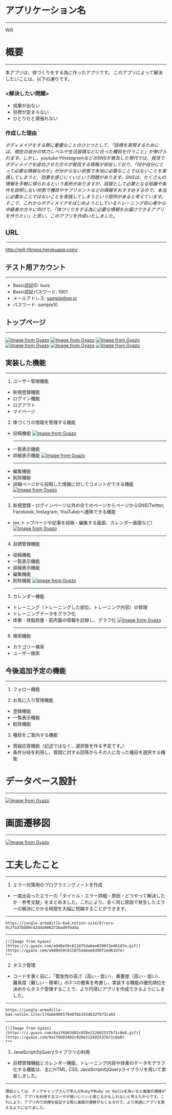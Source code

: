 # アプリケーション名
***
  Will

# 概要
***
  本アプリは、体づくりをする為に作ったアプリです。
  このアプリによって解決したいことは、以下の通りです。

  ### <解決したい問題>
  - 成果が出ない
  - 目標が定まらない
  - ひとりだと頑張れない

### 作成した理由
  _ボディメイクをする際に重要なことのひとつとして、「目標を実現するためには、現在の自分の体力レベルや生活習慣などに合った種目を行うこと」が挙げられます。しかし、youtubeやinstagramなどのSNSが普及した現代では、我流でボディメイクを成功させた方々が発信する情報が存在しており、「何が自分にとって必要な情報なのか」が分からない状態で本当に必要なことではないことを実践してしまうと、効果を感じにくいという問題があります。SNSは、たくさんの情報を手軽に得られるという長所がありますが、前提として必要となる知識や条件を説明しない状態で種目やサプリメントなどの情報をおすすめするので、本当に必要なことではないことを実践してしまうという短所があると考えています。そこで、これからボディメイクをはじめようとしているトレーニング初心者から中級者の方々に向けて、「体づくりをする為に必要な情報をお届けできるアプリを作りたい」と思い、このアプリを作成いたしました。_

## URL
***
  http://will-fitness.herokuapp.com/

## テスト用アカウント
***
  - Basic認証ID: kura
  - Basic認証パスワード: 1001
  - メールアドレス: sample@ne.jp
  - パスワード: sample10

## トップページ
***
  [![Image from Gyazo](https://i.gyazo.com/3a861e05679059416a5da8b1320cb3d4.jpg)](https://gyazo.com/3a861e05679059416a5da8b1320cb3d4)
  [![Image from Gyazo](https://i.gyazo.com/cf90539492338423720221283ff4af53.jpg)](https://gyazo.com/cf90539492338423720221283ff4af53)
  [![Image from Gyazo](https://i.gyazo.com/bc8f9049fa53f394dfde0686a42331cd.jpg)](https://gyazo.com/bc8f9049fa53f394dfde0686a42331cd)
  [![Image from Gyazo](https://i.gyazo.com/9f882e20dfc0dae6661c96f50082e56f.jpg)](https://gyazo.com/9f882e20dfc0dae6661c96f50082e56f)
  [![Image from Gyazo](https://i.gyazo.com/216c48832bff1bc5e5883a7c8ade59cf.jpg)](https://gyazo.com/216c48832bff1bc5e5883a7c8ade59cf)
  [![Image from Gyazo](https://i.gyazo.com/7634cfd532bc3717fa3d7d5f4361b841.gif)](https://gyazo.com/7634cfd532bc3717fa3d7d5f4361b841)

## 実装した機能
***

  1. ユーザー管理機能
  - 新規登録機能
  - ログイン機能
  - ログアウト
  - マイページ

  2. 体づくりの情報を管理する機能
  - 投稿機能
    [![Image from Gyazo](https://i.gyazo.com/8b7f142dc0c0e6a24c5b3a260fdc12da.gif)](https://gyazo.com/8b7f142dc0c0e6a24c5b3a260fdc12da)
    ***
  - 一覧表示機能
  - 詳細表示機能
    [![Image from Gyazo](https://i.gyazo.com/13e946802f5ac7d36154c798330702ef.gif)](https://gyazo.com/13e946802f5ac7d36154c798330702ef)
    ***
  - 編集機能
  - 削除機能
  - 詳細ページから投稿した情報に対してコメントができる機能
    [![Image from Gyazo](https://i.gyazo.com/5cedb489cec62d9ab3f70fe66162ca8e.gif)](https://gyazo.com/5cedb489cec62d9ab3f70fe66162ca8e)
    ***

  3. 新規登録・ログインページ以外の全てのページからページからSNS(Twitter, Facebook, Instagram, YouTube)へ遷移できる機能
  - (ex.トップページや記事を投稿・編集する画面、カレンダー画面など)
    [![Image from Gyazo](https://i.gyazo.com/fe07bf7b36280dee436cf9e315414709.gif)](https://gyazo.com/fe07bf7b36280dee436cf9e315414709)
    ***

  4. 目標管理機能
  - 投稿機能
  - 一覧表示機能
  - 詳細表示機能
  - 編集機能
  - 削除機能
    [![Image from Gyazo](https://i.gyazo.com/2efb0c59bf1e547350d2ec87c812d06e.gif)](https://gyazo.com/2efb0c59bf1e547350d2ec87c812d06e)
    ***

  5. カレンダー機能
  - トレーニング（トレーニングした部位、トレーニング内容）の管理
  - トレーニングデータをグラフ化
  - 体重・体脂肪量・筋肉量の情報を記録し、グラフ化
    [![Image from Gyazo](https://i.gyazo.com/b9870311aa5d9469be01709b151dbf8f.gif)](https://gyazo.com/b9870311aa5d9469be01709b151dbf8f)
    ***

  6. 検索機能
  - カテゴリー検索
  - ユーザー検索

## 今後追加予定の機能
***

  1. フォロー機能

  2. お気に入り管理機能
  - 登録機能
  - 一覧表示機能
  - 削除機能

  3. 種目をご案内する機能
  - 質疑応答機能（記述ではなく、選択肢を作る予定です。）
  - 条件分岐を利用し、質問に対する回答からその人に合った種目を選択する機能

# データベース設計
***
  [![Image from Gyazo](https://i.gyazo.com/19c32d0775bfd5600e79112b23ce9787.png)](https://gyazo.com/19c32d0775bfd5600e79112b23ce9787)

# 画面遷移図
***
  [![Image from Gyazo](https://i.gyazo.com/1a3bfa7f282a3f270933606b3507bcef.png)](https://gyazo.com/1a3bfa7f282a3f270933606b3507bcef)

# 工夫したこと
***
  1. エラー対策用のプログラミングノートを作成
  - 一度出会ったエラーの「タイトル・エラー詳細・原因・どうやって解決したか・参考文献」をまとめました。これにより、全く同じ原因で発生したエラーの解決にかかる時間を大幅に短縮することができます。
  ***
    https://jungle-armadillo-6a4.notion.site/Errors-9c2fb37bd09c42dda906272bad9f6dda
  ***
    [![Image from Gyazo](https://i.gyazo.com/a9d8e59c811875dabee0398f2ed61d7e.gif)](https://gyazo.com/a9d8e59c811875dabee0398f2ed61d7e)
    ***
  
  2. タスク管理
  - コードを書く前に、「緊急性の高さ（高い・低い）、重要度（高い・低い）、難易度（難しい・簡単）」の3つの要素を考慮し、実装する機能の優先順位を決めからタスク管理することで、より円滑にアプリを作成できるようにしました。
  ***
    https://jungle-armadillo-6a4.notion.site/174ab696057040fbb343d632fb73ca92
  ***
    [![Image from Gyazo](https://i.gyazo.com/8a1f6b03402c028e212602537b71c8e8.gif)](https://gyazo.com/8a1f6b03402c028e212602537b71c8e8)
    ***

  3. JavaScriptのjQueryライブラリの利用
   - 目標管理機能とカレンダー機能、トレーニング内容や体重のデータをグラフ化する機能は、主にHTML, CSS, JavaScriptのjQueryライブラリを用いて実装しました。
  ***
    理由としては、テックキャンプさんで学んだRubyやRuby on Railsを用いると画面の遷移が多いので、アプリを利用するユーザが使いにくいと感じるかもしれないと考えたからです。これにより、アプリ内で目標を設定する際に画面の遷移がなくなるので、より快適にアプリを使えるようになりました。
